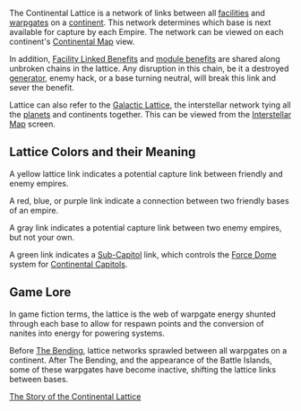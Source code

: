 The Continental Lattice is a network of links between all
[facilities](../locations/Facilities.md) and
[warpgates](../locations/Warpgate.md) on a
[continent](../locations/Continent.md). This network determines which base is
next available for capture by each Empire. The network can be viewed on each
continent's [Continental Map](../etc/Continental_Map.md) view.

In addition, [Facility Linked Benefits](Facility_Linked_Benefit.md) and
[module benefits](../etc/Module_benefit.md) are shared along unbroken chains in the
lattice. Any disruption in this chain, be it a destroyed
[generator](../items/Generator.md), enemy hack, or a base turning neutral, will
break this link and sever the benefit.

Lattice can also refer to the [Galactic Lattice](Galactic_Lattice.md), the
interstellar network tying all the [planets](../locations/Planet.md) and
continents together. This can be viewed from the
[Interstellar Map](Interstellar_Map.md) screen.

## Lattice Colors and their Meaning

A yellow lattice link indicates a potential capture link between friendly and
enemy empires.

A red, blue, or purple link indicate a connection between two friendly bases of
an empire.

A gray link indicates a potential capture link between two enemy empires, but
not your own.

A green link indicates a [Sub-Capitol](../locations/Sub-Capitol.md) link, which
controls the [Force Dome](../items/Force_Dome.md) system for
[Continental Capitols](../locations/Capitol.md).

## Game Lore

In game fiction terms, the lattice is the web of warpgate energy shunted through
each base to allow for respawn points and the conversion of nanites into energy
for powering systems.

Before [The Bending](../etc/The_Bending.md), lattice networks sprawled between
all warpgates on a continent. After The Bending, and the appearance of the
Battle Islands, some of these warpgates have become inactive, shifting the
lattice links between bases.

[The Story of the Continental Lattice](http://planetside.station.sony.com/news_story.jsp?story=65061)

